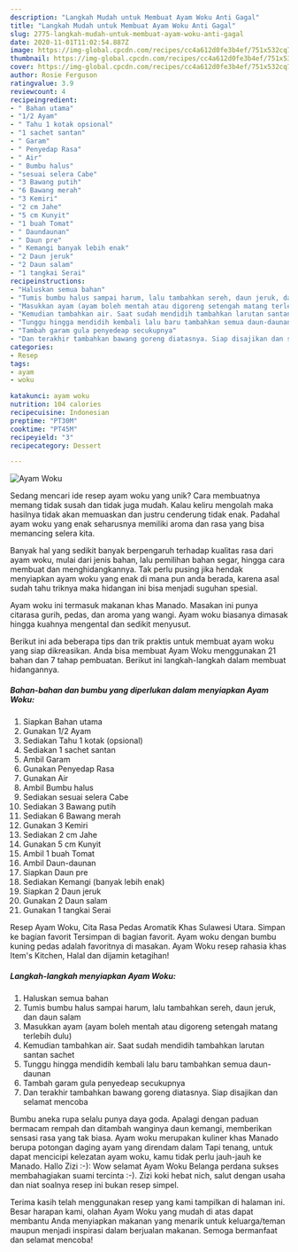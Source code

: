 ```yaml
---
description: "Langkah Mudah untuk Membuat Ayam Woku Anti Gagal"
title: "Langkah Mudah untuk Membuat Ayam Woku Anti Gagal"
slug: 2775-langkah-mudah-untuk-membuat-ayam-woku-anti-gagal
date: 2020-11-01T11:02:54.887Z
image: https://img-global.cpcdn.com/recipes/cc4a612d0fe3b4ef/751x532cq70/ayam-woku-foto-resep-utama.jpg
thumbnail: https://img-global.cpcdn.com/recipes/cc4a612d0fe3b4ef/751x532cq70/ayam-woku-foto-resep-utama.jpg
cover: https://img-global.cpcdn.com/recipes/cc4a612d0fe3b4ef/751x532cq70/ayam-woku-foto-resep-utama.jpg
author: Rosie Ferguson
ratingvalue: 3.9
reviewcount: 4
recipeingredient:
- " Bahan utama"
- "1/2 Ayam"
- " Tahu 1 kotak opsional"
- "1 sachet santan"
- " Garam"
- " Penyedap Rasa"
- " Air"
- " Bumbu halus"
- "sesuai selera Cabe"
- "3 Bawang putih"
- "6 Bawang merah"
- "3 Kemiri"
- "2 cm Jahe"
- "5 cm Kunyit"
- "1 buah Tomat"
- " Daundaunan"
- " Daun pre"
- " Kemangi banyak lebih enak"
- "2 Daun jeruk"
- "2 Daun salam"
- "1 tangkai Serai"
recipeinstructions:
- "Haluskan semua bahan⁣"
- "Tumis bumbu halus sampai harum, lalu tambahkan sereh, daun jeruk, dan daun salam⁣"
- "Masukkan ayam (ayam boleh mentah atau digoreng setengah matang terlebih dulu)⁣"
- "Kemudian tambahkan air. Saat sudah mendidih tambahkan larutan santan sachet"
- "Tunggu hingga mendidih kembali lalu baru tambahkan semua daun-daunan"
- "Tambah garam gula penyedeap secukupnya"
- "Dan terakhir tambahkan bawang goreng diatasnya. Siap disajikan dan selamat mencoba"
categories:
- Resep
tags:
- ayam
- woku

katakunci: ayam woku 
nutrition: 104 calories
recipecuisine: Indonesian
preptime: "PT30M"
cooktime: "PT45M"
recipeyield: "3"
recipecategory: Dessert

---
```



![Ayam Woku](https://img-global.cpcdn.com/recipes/cc4a612d0fe3b4ef/751x532cq70/ayam-woku-foto-resep-utama.jpg)

Sedang mencari ide resep ayam woku yang unik? Cara membuatnya memang tidak susah dan tidak juga mudah. Kalau keliru mengolah maka hasilnya tidak akan memuaskan dan justru cenderung tidak enak. Padahal ayam woku yang enak seharusnya memiliki aroma dan rasa yang bisa memancing selera kita.

Banyak hal yang sedikit banyak berpengaruh terhadap kualitas rasa dari ayam woku, mulai dari jenis bahan, lalu pemilihan bahan segar, hingga cara membuat dan menghidangkannya. Tak perlu pusing jika hendak menyiapkan ayam woku yang enak di mana pun anda berada, karena asal sudah tahu triknya maka hidangan ini bisa menjadi suguhan spesial.

Ayam woku ini termasuk makanan khas Manado. Masakan ini punya citarasa gurih, pedas, dan aroma yang wangi. Ayam woku biasanya dimasak hingga kuahnya mengental dan sedikit menyusut.


Berikut ini ada beberapa tips dan trik praktis untuk membuat ayam woku yang siap dikreasikan. Anda bisa membuat Ayam Woku menggunakan 21 bahan dan 7 tahap pembuatan. Berikut ini langkah-langkah dalam membuat hidangannya.

<!--inarticleads1-->

##### Bahan-bahan dan bumbu yang diperlukan dalam menyiapkan Ayam Woku:

1. Siapkan  Bahan utama
1. Gunakan 1/2 Ayam
1. Sediakan  Tahu 1 kotak (opsional)
1. Sediakan 1 sachet santan
1. Ambil  Garam
1. Gunakan  Penyedap Rasa
1. Gunakan  Air
1. Ambil  Bumbu halus
1. Sediakan sesuai selera Cabe
1. Sediakan 3 Bawang putih
1. Sediakan 6 Bawang merah
1. Gunakan 3 Kemiri
1. Sediakan 2 cm Jahe
1. Gunakan 5 cm Kunyit
1. Ambil 1 buah Tomat
1. Ambil  Daun-daunan
1. Siapkan  Daun pre
1. Sediakan  Kemangi (banyak lebih enak)
1. Siapkan 2 Daun jeruk
1. Gunakan 2 Daun salam
1. Gunakan 1 tangkai Serai


Resep Ayam Woku, Cita Rasa Pedas Aromatik Khas Sulawesi Utara. Simpan ke bagian favorit Tersimpan di bagian favorit. Ayam woku dengan bumbu kuning pedas adalah favoritnya di masakan. Ayam Woku resep rahasia khas Item&#39;s Kitchen, Halal dan dijamin ketagihan! 

<!--inarticleads2-->

##### Langkah-langkah menyiapkan Ayam Woku:

1. Haluskan semua bahan⁣
1. Tumis bumbu halus sampai harum, lalu tambahkan sereh, daun jeruk, dan daun salam⁣
1. Masukkan ayam (ayam boleh mentah atau digoreng setengah matang terlebih dulu)⁣
1. Kemudian tambahkan air. Saat sudah mendidih tambahkan larutan santan sachet
1. Tunggu hingga mendidih kembali lalu baru tambahkan semua daun-daunan
1. Tambah garam gula penyedeap secukupnya
1. Dan terakhir tambahkan bawang goreng diatasnya. Siap disajikan dan selamat mencoba


Bumbu aneka rupa selalu punya daya goda. Apalagi dengan paduan bermacam rempah dan ditambah wanginya daun kemangi, memberikan sensasi rasa yang tak biasa. Ayam woku merupakan kuliner khas Manado berupa potongan daging ayam yang direndam dalam Tapi tenang, untuk dapat mencicipi kelezatan ayam woku, kamu tidak perlu jauh-jauh ke Manado. Hallo Zizi :-): Wow selamat Ayam Woku Belanga perdana sukses membahagiakan suami tercinta :-). Zizi koki hebat nich, salut dengan usaha dan niat soalnya resep ini bukan resep simpel. 

Terima kasih telah menggunakan resep yang kami tampilkan di halaman ini. Besar harapan kami, olahan Ayam Woku yang mudah di atas dapat membantu Anda menyiapkan makanan yang menarik untuk keluarga/teman maupun menjadi inspirasi dalam berjualan makanan. Semoga bermanfaat dan selamat mencoba!
